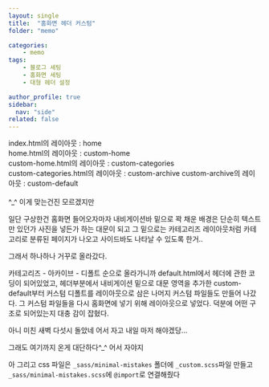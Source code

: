 ```yaml
---
layout: single
title:  "홈화면 헤더 커스텀"
folder: "memo"

categories:
    - memo
tags:
    - 블로그 세팅
    - 홈화면 세팅
    - 대형 헤더 설정

author_profile: true
sidebar:
  nav: "side"
related: false
---
```


index.html의 레이아웃 : home  
home.html의 레이아웃 : custom-home  
custom-home.html의 레이아웃 : custom-categories  
custom-categories.html의 레이아웃 : custom-archive
custom-archive의 레이아웃 : custom-default  
<br/>
^_^ 이게 맞는건진 모르겠지만  

일단 구상한건 홈화면 들어오자마자 내비게이션바 밑으로 꽉 채운 배경은 단순히 텍스트만 있던가 사진을 넣든가 하는 대문이 되고 그 밑으로는 카테고리즈 레이아웃처럼 카테고리로 분류된 페이지가 나오고 사이드바도 나타날 수 있도록 한거..  

그래서 하나하나 거꾸로 올라갔다.  

카테고리즈 - 아카이브 - 디폴트 순으로 올라가니까 default.html에서 헤더에 관한 코딩이 되어있었고, 헤더부분에서 내비게이션 밑으로 대문 영역을 추가한 custom-default부터 커스텀 디폴트를 레이아웃으로 삼은 나머지 커스텀 파일들도 만들어 나갔다. 그 커스텀 파일들을 다시 홈화면에 넣기 위해 레이아웃으로 넣었다. 덕분에 어떤 구조로 되어있는지 대충 감이 잡혔다.  

아니 미친 새벽 다섯시 돌았네 어서 자고 내일 마저 해야겠당...  

그래도 여기까지 온게 대단하다^_^ 어서 자야지  

아 그리고 css 파일은 `_sass/minimal-mistakes` 폴더에 `_custom.scss`파일 만들고 `_sass/minimal-mistakes.scss`에 `@import`로 연결해줬다

